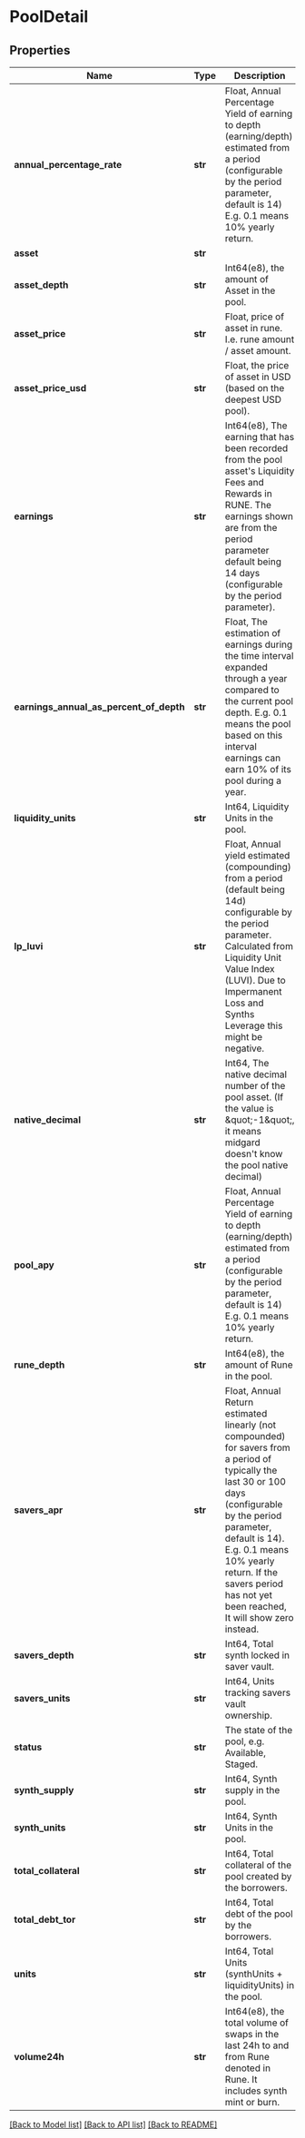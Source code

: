 # PoolDetail

## Properties
Name | Type | Description | Notes
------------ | ------------- | ------------- | -------------
**annual_percentage_rate** | **str** | Float, Annual Percentage Yield of earning to depth (earning/depth) estimated from a period (configurable by the period parameter, default is 14) E.g. 0.1 means 10% yearly return.  | 
**asset** | **str** |  | 
**asset_depth** | **str** | Int64(e8), the amount of Asset in the pool. | 
**asset_price** | **str** | Float, price of asset in rune. I.e. rune amount / asset amount. | 
**asset_price_usd** | **str** | Float, the price of asset in USD (based on the deepest USD pool). | 
**earnings** | **str** | Int64(e8), The earning that has been recorded from the pool asset&#x27;s Liquidity Fees and Rewards in RUNE. The earnings shown are from the period parameter default being 14 days  (configurable by the period parameter).  | 
**earnings_annual_as_percent_of_depth** | **str** | Float, The estimation of earnings during the time interval expanded through a year  compared to the current pool depth. E.g. 0.1 means the pool based on this interval earnings can earn 10% of its pool during a year.  | 
**liquidity_units** | **str** | Int64, Liquidity Units in the pool. | 
**lp_luvi** | **str** | Float, Annual yield estimated (compounding) from a period (default being 14d) configurable by the period parameter. Calculated from Liquidity Unit Value Index (LUVI). Due to Impermanent Loss and Synths Leverage this might be negative.  | 
**native_decimal** | **str** | Int64, The native decimal number of the pool asset. (If the value is \&quot;-1\&quot;, it means midgard doesn&#x27;t know the pool native decimal) | 
**pool_apy** | **str** | Float, Annual Percentage Yield of earning to depth (earning/depth) estimated from a period (configurable by the period parameter, default is 14) E.g. 0.1 means 10% yearly return.  | 
**rune_depth** | **str** | Int64(e8), the amount of Rune in the pool. | 
**savers_apr** | **str** | Float, Annual Return estimated linearly (not compounded) for savers from a period of typically the last 30 or 100 days (configurable by the period parameter, default is 14). E.g. 0.1 means 10% yearly return. If the savers period has not yet been reached, It will show zero instead.  | 
**savers_depth** | **str** | Int64, Total synth locked in saver vault. | 
**savers_units** | **str** | Int64, Units tracking savers vault ownership. | 
**status** | **str** | The state of the pool, e.g. Available, Staged. | 
**synth_supply** | **str** | Int64, Synth supply in the pool. | 
**synth_units** | **str** | Int64, Synth Units in the pool. | 
**total_collateral** | **str** | Int64, Total collateral of the pool created by the borrowers. | 
**total_debt_tor** | **str** | Int64, Total debt of the pool by the borrowers. | 
**units** | **str** | Int64, Total Units (synthUnits + liquidityUnits) in the pool. | 
**volume24h** | **str** | Int64(e8), the total volume of swaps in the last 24h to and from Rune denoted in Rune. It includes synth mint or burn.  | 

[[Back to Model list]](../README.md#documentation-for-models) [[Back to API list]](../README.md#documentation-for-api-endpoints) [[Back to README]](../README.md)

